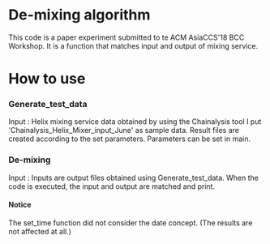 # De-mixing algorithm

This code is a paper experiment submitted to te ACM AsiaCCS'18 BCC Workshop.
It is a function that matches input and output of mixing service.

How to use
=============

### Generate_test_data

Input : Helix mixing service data obtained by using the Chainalysis tool
I put 'Chainalysis_Helix_Mixer_input_June' as sample data.
Result files are created according to the set parameters.
Parameters can be set in main.

### De-mixing

Input : Inputs are output files obtained using Generate_test_data.
When the code is executed, the input and output are matched and print.

#### Notice

The set_time function did not consider the date concept.
(The results are not affected at all.)
